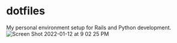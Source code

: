 # dotfiles 
My personal environment setup for Rails and Python development.
![Screen Shot 2022-01-12 at 9 02 25 PM](https://user-images.githubusercontent.com/7637648/149252673-7f8a6dfe-2961-4f25-aad4-e235141ceaf0.png)
